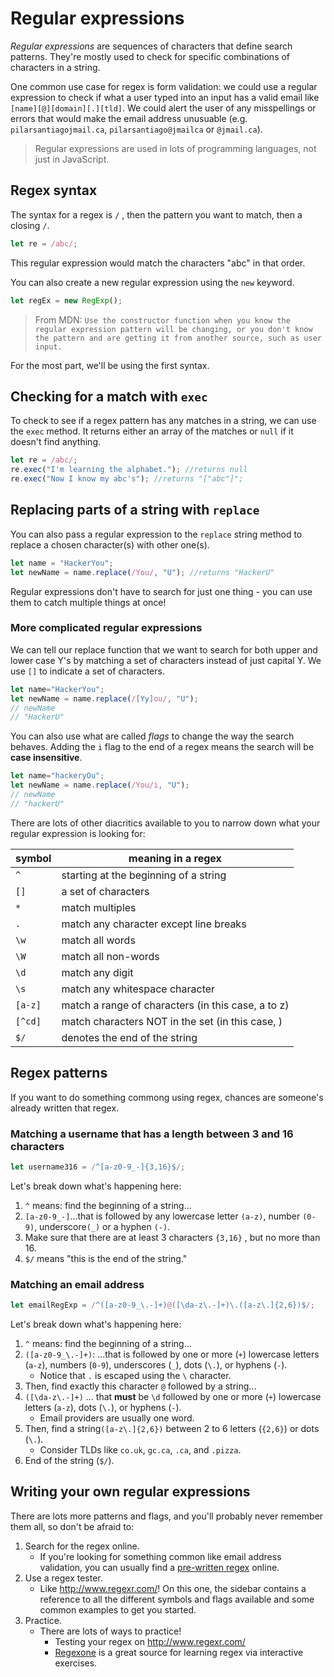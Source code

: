   <!-- Student takeaway -->
  <!-- By the end of this lesson, the student should know:
  - What a regular expression is.
  - When to use a regular expression.
  - Some common methods that take regular expressions (e.g. exec and replace).
  - How to build a regex.
  - Where to check or find a regex.
  - There are a plenty of common regex snippets out in the world.
  -->

# Regular expressions

_Regular expressions_ are sequences of characters that define search patterns. They're mostly used to check for specific combinations of characters in a string.

One common use case for regex is form validation: we could use a regular expression to check if what a user typed into an input has a valid email like `[name][@][domain][.][tld]`. We could alert the user of any misspellings or errors that would make the email address unusuable (e.g. `pilarsantiagojmail.ca`,  `pilarsantiago@jmailca` or  `@jmail.ca`).

> Regular expressions are used in lots of programming languages, not just in JavaScript.

## Regex syntax
The syntax for a regex is `/` , then the pattern you want to match, then a closing `/`.

```js
let re = /abc/;
```
This regular expression would match the characters "abc" in that order.

You can also create a new regular expression using the `new` keyword.
```js
let regEx = new RegExp();
```
> From MDN: `Use the constructor function when you know the regular expression pattern will be changing, or you don't know the pattern and are getting it from another source, such as user input.`

For the most part, we'll be using the first syntax.

## Checking for a match with `exec`

To check to see if a regex pattern has any matches in a string, we can use the `exec` method. It returns either an array of the matches or `null` if it doesn't find anything. 

```js
let re = /abc/;
re.exec("I'm learning the alphabet."); //returns null
re.exec("Now I know my abc's"); //returns "["abc"]";
```

## Replacing parts of a string with `replace`

You can also pass a regular expression to the `replace` string method to replace a chosen character(s) with other one(s).  

```js
let name = "HackerYou";
let newName = name.replace(/You/, "U"); //returns "HackerU"
```

Regular expressions don't have to search for just one thing - you can use them to catch multiple things at once!

### More complicated regular expressions
We can tell our replace function that we want to search for both upper and lower case Y's by matching a set of characters instead of just capital Y. We use `[]` to indicate a set of characters.

```js
let name="HackerYou";
let newName = name.replace(/[Yy]ou/, "U");
// newName
// "HackerU"
```

You can also use what are called _flags_ to change the way the search behaves.  Adding the `i` flag to the end of a regex means the search will be **case insensitive**.

```js
let name="hackeryOu";
let newName = name.replace(/You/i, "U"); 
// newName
// "hackerU"
```

There are lots of other diacritics available to you to narrow down what your regular expression is looking for:

symbol | meaning in a regex
--|-- 
`^` |starting at the beginning of a string
`[]`| a set of characters 
`*` | match multiples
`.` | match any character except line breaks
`\w` | match all words 
`\W` | match all non-words
`\d` | match any digit   
`\s` | match any whitespace character  
`[a-z]` | match a range of characters (in this case, a to z)
`[^cd]` | match characters NOT in the set (in this case, )
`$/` |denotes the end of the string

## Regex patterns

If you want to do something commong using regex, chances are someone's already written that regex.

### Matching a username that has a length between 3 and 16 characters
```js
let username316 = /^[a-z0-9_-]{3,16}$/;
```

Let's break down what's happening here:
1. `^` means: find the beginning of a string...
2. `[a-z0-9_-]`...that is followed by any lowercase letter `(a-z)`, number `(0-9)`, underscore`(_)` or a hyphen `(-)`.
3. Make sure that there are at least 3 characters `{3,16}` , but no more than 16.
4. `$/` means "this is the end of the string."

### Matching an email address

```js
let emailRegExp = /^([a-z0-9_\.-]+)@([\da-z\.-]+)\.([a-z\.]{2,6})$/;
```

Let's break down what's happening here:
1. `^` means: find the beginning of a string...
2. `([a-z0-9_\.-]+)`: ...that is followed by one or more (`+`) lowercase letters (`a-z`), numbers (`0-9`), underscores (`_`), dots (`\.`), or hyphens (`-`).
	* Notice that `.` is escaped using the `\` character.
3. Then, find exactly this character `@` followed by a string...
4. `([\da-z\.-]+)` ... that **must** be `\d` followed by one or more (`+`) lowercase letters (`a-z`), dots (`\.`), or hyphens (`-`).
	* Email providers are usually one word.
5. Then, find a string`([a-z\.]{2,6})` between 2 to 6 letters (`{2,6}`) or dots (`\.`).
	* Consider TLDs like `co.uk`, `gc.ca`, `.ca`, and `.pizza`.
6. End of the string (`$/`).

## Writing your own regular expressions

There are lots more patterns and flags, and you'll probably never remember them all, so don't be afraid to:

1. Search for the regex online.
	* If you're looking for something common like email address validation, you can usually find a [pre-written regex](https://code.tutsplus.com/tutorials/8-regular-expressions-you-should-know--net-6149) online.
2. Use a regex tester.
	* Like <http://www.regexr.com/>! On this one, the sidebar contains a reference to all the different symbols and flags available and some common examples to get you started.
3. Practice.
	* There are lots of ways to practice!
		* Testing your regex on <http://www.regexr.com/>
		* [Regexone](http://regexone.com/) is a great source for learning regex via interactive exercises.